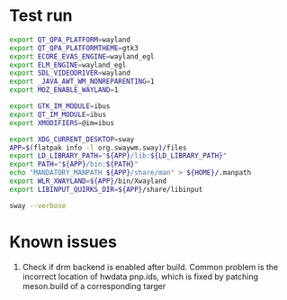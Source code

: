 # Test run

```sh
export QT_QPA_PLATFORM=wayland  
export QT_QPA_PLATFORMTHEME=gtk3
export ECORE_EVAS_ENGINE=wayland_egl
export ELM_ENGINE=wayland_egl         
export SDL_VIDEODRIVER=wayland          
export _JAVA_AWT_WM_NONREPARENTING=1                                                                 
export MOZ_ENABLE_WAYLAND=1                     

export GTK_IM_MODULE=ibus             
export QT_IM_MODULE=ibus                          
export XMODIFIERS=@im=ibus      

export XDG_CURRENT_DESKTOP=sway                                                                      
APP=$(flatpak info -l org.swaywm.sway)/files
export LD_LIBRARY_PATH="${APP}/lib:${LD_LIBRARY_PATH}"
export PATH="${APP}/bin:${PATH}"
echo "MANDATORY_MANPATH ${APP}/share/man" > ${HOME}/.manpath
export WLR_XWAYLAND=${APP}/bin/Xwayland
export LIBINPUT_QUIRKS_DIR=${APP}/share/libinput

sway --verbose
```

# Known issues

1. Check if drm backend is enabled after build. Common problem is the incorrect location of hwdata pnp.ids, which is fixed by patching meson.build of a corresponding targer
